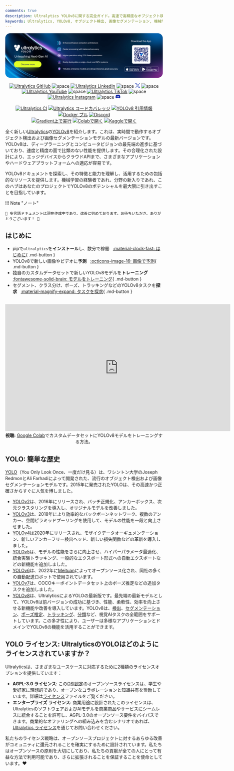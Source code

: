```yaml
---
comments: true
description: Ultralytics YOLOv8に関する完全ガイド。高速で高精度なオブジェクト検出・画像セグメンテーションモデル。インストール、予測、トレーニングチュートリアルなど。
keywords: Ultralytics, YOLOv8, オブジェクト検出, 画像セグメンテーション, 機械学習, ディープラーニング, コンピュータビジョン, YOLOv8 インストール, YOLOv8 予測, YOLOv8 トレーニング, YOLO 歴史, YOLO ライセンス
---
```


<div align="center">
  <p>
    <a href="https://yolovision.ultralytics.com" target="_blank">
    <img width="1024" src="https://raw.githubusercontent.com/ultralytics/assets/main/yolov8/banner-yolov8.png" alt="Ultralytics YOLOバナー"></a>
  </p>
  <a href="https://github.com/ultralytics"><img src="https://github.com/ultralytics/assets/raw/main/social/logo-social-github.png" width="3%" alt="Ultralytics GitHub"></a>
  <img src="https://github.com/ultralytics/assets/raw/main/social/logo-transparent.png" width="3%" alt="space">
  <a href="https://www.linkedin.com/company/ultralytics/"><img src="https://github.com/ultralytics/assets/raw/main/social/logo-social-linkedin.png" width="3%" alt="Ultralytics LinkedIn"></a>
  <img src="https://github.com/ultralytics/assets/raw/main/social/logo-transparent.png" width="3%" alt="space">
  <a href="https://twitter.com/ultralytics"><img src="https://github.com/ultralytics/assets/raw/main/social/logo-social-twitter.png" width="3%" alt="Ultralytics Twitter"></a>
  <img src="https://github.com/ultralytics/assets/raw/main/social/logo-transparent.png" width="3%" alt="space">
  <a href="https://youtube.com/ultralytics"><img src="https://github.com/ultralytics/assets/raw/main/social/logo-social-youtube.png" width="3%" alt="Ultralytics YouTube"></a>
  <img src="https://github.com/ultralytics/assets/raw/main/social/logo-transparent.png" width="3%" alt="space">
  <a href="https://www.tiktok.com/@ultralytics"><img src="https://github.com/ultralytics/assets/raw/main/social/logo-social-tiktok.png" width="3%" alt="Ultralytics TikTok"></a>
  <img src="https://github.com/ultralytics/assets/raw/main/social/logo-transparent.png" width="3%" alt="space">
  <a href="https://www.instagram.com/ultralytics/"><img src="https://github.com/ultralytics/assets/raw/main/social/logo-social-instagram.png" width="3%" alt="Ultralytics Instagram"></a>
  <img src="https://github.com/ultralytics/assets/raw/main/social/logo-transparent.png" width="3%" alt="space">
  <a href="https://ultralytics.com/discord"><img src="https://github.com/ultralytics/assets/raw/main/social/logo-social-discord.png" width="3%" alt="Ultralytics Discord"></a>
  <br>
  <br>
  <a href="https://github.com/ultralytics/ultralytics/actions/workflows/ci.yaml"><img src="https://github.com/ultralytics/ultralytics/actions/workflows/ci.yaml/badge.svg" alt="Ultralytics CI"></a>
  <a href="https://codecov.io/github/ultralytics/ultralytics"><img src="https://codecov.io/github/ultralytics/ultralytics/branch/main/graph/badge.svg?token=HHW7IIVFVY" alt="Ultralytics コードカバレッジ"></a>
  <a href="https://zenodo.org/badge/latestdoi/264818686"><img src="https://zenodo.org/badge/264818686.svg" alt="YOLOv8 引用情報"></a>
  <a href="https://hub.docker.com/r/ultralytics/ultralytics"><img src="https://img.shields.io/docker/pulls/ultralytics/ultralytics?logo=docker" alt="Docker プル"></a>
  <a href="https://ultralytics.com/discord"><img alt="Discord" src="https://img.shields.io/discord/1089800235347353640?logo=discord&logoColor=white&label=Discord&color=blue"></a>
  <br>
  <a href="https://console.paperspace.com/github/ultralytics/ultralytics"><img src="https://assets.paperspace.io/img/gradient-badge.svg" alt="Gradient上で実行"></a>
  <a href="https://colab.research.google.com/github/ultralytics/ultralytics/blob/main/examples/tutorial.ipynb"><img src="https://colab.research.google.com/assets/colab-badge.svg" alt="Colabで開く"></a>
  <a href="https://www.kaggle.com/ultralytics/yolov8"><img src="https://kaggle.com/static/images/open-in-kaggle.svg" alt="Kaggleで開く"></a>
</div>

全く新しい[Ultralytics](https://ultralytics.com)の[YOLOv8](https://github.com/ultralytics/ultralytics)を紹介します。これは、実時間で動作するオブジェクト検出および画像セグメンテーションモデルの最新バージョンです。YOLOv8は、ディープラーニングとコンピュータビジョンの最先端の進歩に基づいており、速度と精度の面で比類のない性能を提供します。その合理化された設計により、エッジデバイスからクラウドAPIまで、さまざまなアプリケーションやハードウェアプラットフォームへの適応が容易です。

YOLOv8ドキュメントを探索し、その特徴と能力を理解し、活用するための包括的なリソースを提供します。機械学習の経験者であれ、分野の新入りであれ、このハブはあなたのプロジェクトでYOLOv8のポテンシャルを最大限に引き出すことを目指しています。

!!! Note "ノート"

    🚧 多言語ドキュメントは現在作成中であり、改善に努めております。お待ちいただき、ありがとうございます！ 🙏

## はじめに

- pipで`ultralytics`を**インストール**し、数分で稼働 &nbsp; [:material-clock-fast: はじめに](quickstart.md){ .md-button }
- YOLOv8で新しい画像やビデオに**予測** &nbsp; [:octicons-image-16: 画像で予測](modes/predict.md){ .md-button }
- 独自のカスタムデータセットで新しいYOLOv8モデルを**トレーニング** &nbsp; [:fontawesome-solid-brain: モデルをトレーニング](modes/train.md){ .md-button }
- セグメント、クラス分け、ポーズ、トラッキングなどのYOLOv8タスクを**探求** &nbsp; [:material-magnify-expand: タスクを探求](tasks/index.md){ .md-button }

<p align="center">
  <br>
  <iframe width="720" height="405" src="https://www.youtube.com/embed/LNwODJXcvt4?si=7n1UvGRLSd9p5wKs"
    title="YouTubeビデオプレイヤー" frameborder="0"
    allow="accelerometer; autoplay; clipboard-write; encrypted-media; gyroscope; picture-in-picture; web-share"
    allowfullscreen>
  </iframe>
  <br>
  <strong>視聴:</strong> <a href="https://colab.research.google.com/github/ultralytics/ultralytics/blob/main/examples/tutorial.ipynb" target="_blank">Google Colab</a>でカスタムデータセットにYOLOv8モデルをトレーニングする方法。
</p>

## YOLO: 簡単な歴史

[YOLO](https://arxiv.org/abs/1506.02640)（You Only Look Once、一度だけ見る）は、ワシントン大学のJoseph RedmonとAli Farhadiによって開発された、流行のオブジェクト検出および画像セグメンテーションモデルです。2015年に発売されたYOLOは、その高速かつ正確さからすぐに人気を博しました。

- [YOLOv2](https://arxiv.org/abs/1612.08242)は、2016年にリリースされ、バッチ正規化、アンカーボックス、次元クラスタリングを導入し、オリジナルモデルを改善しました。
- [YOLOv3](https://pjreddie.com/media/files/papers/YOLOv3.pdf)は、2018年により効率的なバックボーンネットワーク、複数のアンカー、空間ピラミッドプーリングを使用して、モデルの性能を一段と向上させました。
- [YOLOv4](https://arxiv.org/abs/2004.10934)は2020年にリリースされ、モザイクデータオーギュメンテーション、新しいアンカーフリー検出ヘッド、新しい損失関数などの革新を導入しました。
- [YOLOv5](https://github.com/ultralytics/yolov5)は、モデルの性能をさらに向上させ、ハイパーパラメータ最適化、統合実験トラッキング、一般的なエクスポート形式への自動エクスポートなどの新機能を追加しました。
- [YOLOv6](https://github.com/meituan/YOLOv6)は、2022年に[Meituan](https://about.meituan.com/)によってオープンソース化され、同社の多くの自動配送ロボットで使用されています。
- [YOLOv7](https://github.com/WongKinYiu/yolov7)は、COCOキーポイントデータセット上のポーズ推定などの追加タスクを追加しました。
- [YOLOv8](https://github.com/ultralytics/ultralytics)は、UltralyticsによるYOLOの最新版です。最先端の最新モデルとして、YOLOv8は前バージョンの成功に基づき、性能、柔軟性、効率を向上させる新機能や改善を導入しています。YOLOv8は、[検出](tasks/detect.md)、[セグメンテーション](tasks/segment.md)、[ポーズ推定](tasks/pose.md)、[トラッキング](modes/track.md)、[分類](tasks/classify.md)など、視覚AIタスクの全範囲をサポートしています。この多才性により、ユーザーは多様なアプリケーションとドメインでYOLOv8の機能を活用することができます。

## YOLO ライセンス: UltralyticsのYOLOはどのようにライセンスされていますか？

Ultralyticsは、さまざまなユースケースに対応するために2種類のライセンスオプションを提供しています：

- **AGPL-3.0 ライセンス**: この[OSI認定](https://opensource.org/licenses/)のオープンソースライセンスは、学生や愛好家に理想的であり、オープンなコラボレーションと知識共有を奨励しています。詳細は[ライセンス](https://github.com/ultralytics/ultralytics/blob/main/LICENSE)ファイルをご覧ください。
- **エンタープライズ ライセンス**: 商業用途に設計されたこのライセンスは、UltralyticsのソフトウェアおよびAIモデルを商業商品やサービスにシームレスに統合することを許可し、AGPL-3.0のオープンソース要件をバイパスできます。商業的なオファリングへの組み込みを含むシナリオであれば、[Ultralytics ライセンス](https://ultralytics.com/license)を通じてお問い合わせください。

私たちのライセンス戦略は、オープンソースプロジェクトに対するあらゆる改善がコミュニティに還元されることを確実にするために設計されています。私たちはオープンソースの原則を大切にしており、私たちの貢献が全ての人にとって有益な方法で利用可能であり、さらに拡張されることを保証することを使命としています。❤️
